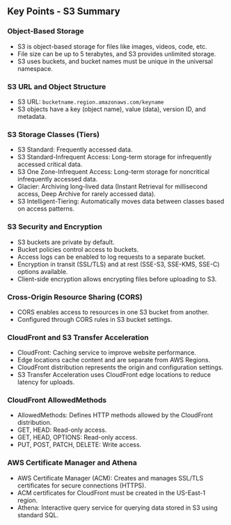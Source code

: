 ## Key Points - S3 Summary

### Object-Based Storage
- S3 is object-based storage for files like images, videos, code, etc.
- File size can be up to 5 terabytes, and S3 provides unlimited storage.
- S3 uses buckets, and bucket names must be unique in the universal namespace.

### S3 URL and Object Structure
- S3 URL: `bucketname.region.amazonaws.com/keyname`
- S3 objects have a key (object name), value (data), version ID, and metadata.

### S3 Storage Classes (Tiers)
- S3 Standard: Frequently accessed data.
- S3 Standard-Infrequent Access: Long-term storage for infrequently accessed critical data.
- S3 One Zone-Infrequent Access: Long-term storage for noncritical infrequently accessed data.
- Glacier: Archiving long-lived data (Instant Retrieval for millisecond access, Deep Archive for rarely accessed data).
- S3 Intelligent-Tiering: Automatically moves data between classes based on access patterns.

### S3 Security and Encryption
- S3 buckets are private by default.
- Bucket policies control access to buckets.
- Access logs can be enabled to log requests to a separate bucket.
- Encryption in transit (SSL/TLS) and at rest (SSE-S3, SSE-KMS, SSE-C) options available.
- Client-side encryption allows encrypting files before uploading to S3.

### Cross-Origin Resource Sharing (CORS)
- CORS enables access to resources in one S3 bucket from another.
- Configured through CORS rules in S3 bucket settings.

### CloudFront and S3 Transfer Acceleration
- CloudFront: Caching service to improve website performance.
- Edge locations cache content and are separate from AWS Regions.
- CloudFront distribution represents the origin and configuration settings.
- S3 Transfer Acceleration uses CloudFront edge locations to reduce latency for uploads.

### CloudFront AllowedMethods
- AllowedMethods: Defines HTTP methods allowed by the CloudFront distribution.
- GET, HEAD: Read-only access.
- GET, HEAD, OPTIONS: Read-only access.
- PUT, POST, PATCH, DELETE: Write access.

### AWS Certificate Manager and Athena
- AWS Certificate Manager (ACM): Creates and manages SSL/TLS certificates for secure connections (HTTPS).
- ACM certificates for CloudFront must be created in the US-East-1 region.
- Athena: Interactive query service for querying data stored in S3 using standard SQL.


